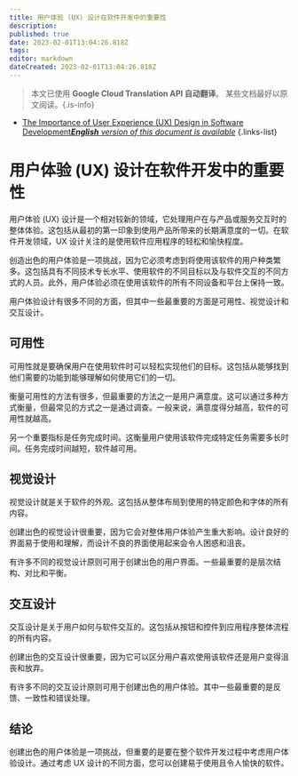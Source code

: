 ```yaml
---
title: 用户体验 (UX) 设计在软件开发中的重要性
description: 
published: true
date: 2023-02-01T13:04:26.818Z
tags: 
editor: markdown
dateCreated: 2023-02-01T13:04:26.818Z
---
```


> 本文已使用 **Google Cloud Translation API 自动翻译**。
某些文档最好以原文阅读。{.is-info}

- [The Importance of User Experience (UX) Design in Software Development***English** version of this document is available*](/en/Knowledge-base/Common/the-importance-of-user-experience-ux-design-in-software-development)
{.links-list}


# 用户体验 (UX) 设计在软件开发中的重要性

用户体验 (UX) 设计是一个相对较新的领域，它处理用户在与产品或服务交互时的整体体验。这包括从最初的第一印象到使用产品所带来的长期满意度的一切。在软件开发领域，UX 设计关注的是使用软件应用程序的轻松和愉快程度。

创造出色的用户体验是一项挑战，因为它必须考虑到将使用该软件的用户种类繁多。这包括具有不同技术专长水平、使用软件的不同目标以及与软件交互的不同方式的人员。此外，用户体验必须在使用该软件的所有不同设备和平台上保持一致。

用户体验设计有很多不同的方面，但其中一些最重要的方面是可用性、视觉设计和交互设计。

## 可用性

可用性就是要确保用户在使用软件时可以轻松实现他们的目标。这包括从能够找到他们需要的功能到能够理解如何使用它们的一切。

衡量可用性的方法有很多，但最重要的方法之一是用户满意度。这可以通过多种方式衡量，但最常见的方式之一是通过调查。一般来说，满意度得分越高，软件的可用性就越高。

另一个重要指标是任务完成时间。这衡量用户使用该软件完成特定任务需要多长时间。任务完成时间越短，软件越可用。

## 视觉设计

视觉设计就是关于软件的外观。这包括从整体布局到使用的特定颜色和字体的所有内容。

创建出色的视觉设计很重要，因为它会对整体用户体验产生重大影响。设计良好的界面易于使用和理解，而设计不良的界面使用起来会令人困惑和沮丧。

有许多不同的视觉设计原则可用于创建出色的用户界面。一些最重要的是层次结构、对比和平衡。

## 交互设计

交互设计是关于用户如何与软件交互的。这包括从按钮和控件到应用程序整体流程的所有内容。

创建出色的交互设计很重要，因为它可以区分用户喜欢使用该软件还是用户变得沮丧和放弃。

有许多不同的交互设计原则可用于创建出色的用户体验。其中一些最重要的是反馈、一致性和错误处理。

## 结论

创建出色的用户体验是一项挑战，但重要的是要在整个软件开发过程中考虑用户体验设计。通过考虑 UX 设计的不同方面，您可以创建易于使用且令人愉快的软件。